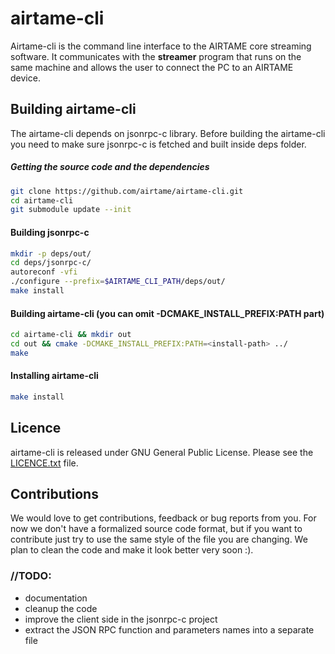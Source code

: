 # airtame-cli

Airtame-cli is the command line interface to the AIRTAME core streaming software. It communicates with the **streamer** program that runs on the same machine and allows the user to connect the PC to an AIRTAME device.

## Building airtame-cli
The airtame-cli depends on jsonrpc-c library. Before building the airtame-cli you need to make sure jsonrpc-c is fetched and built inside deps folder.
##### Getting the source code and the dependencies
```sh
git clone https://github.com/airtame/airtame-cli.git
cd airtame-cli
git submodule update --init
```

#### Building jsonrpc-c
```sh
mkdir -p deps/out/
cd deps/jsonrpc-c/
autoreconf -vfi
./configure --prefix=$AIRTAME_CLI_PATH/deps/out/
make install
```
#### Building airtame-cli (you can omit -DCMAKE_INSTALL_PREFIX:PATH part)
```sh
cd airtame-cli && mkdir out
cd out && cmake -DCMAKE_INSTALL_PREFIX:PATH=<install-path> ../
make
```
#### Installing airtame-cli
```sh
make install
```

## Licence
airtame-cli is released under GNU General Public License. Please see the [LICENCE.txt](LICENCE.txt) file.

## Contributions
We would love to get contributions, feedback or bug reports from you. For now we don't have a formalized source code format, but if you want to contribute just try to use the same style of the file you are changing. We plan to clean the code and make it look better very soon :).

### //TODO:
- documentation
- cleanup the code
- improve the client side in the jsonrpc-c project
- extract the JSON RPC function and parameters names into a separate file
